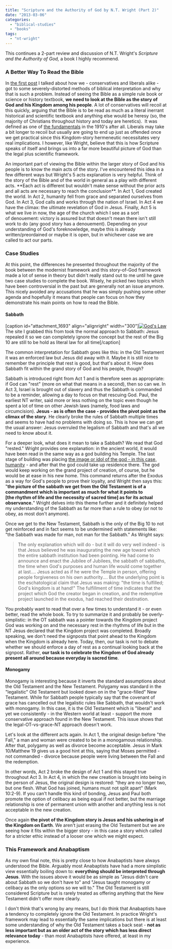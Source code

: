 ```yaml
---
title: "Scripture and the Authority of God by N.T. Wright (Part 2)"
date: "2013-03-06"
categories: 
  - "biblical-studies"
  - "books"
tags: 
  - "nt-wright"
---
```


This continues a 2-part review and discussion of N.T. Wright's _Scripture and the Authority of God,_ a book I highly recommend.

### A Better Way To Read the Bible

In [the first post](http://anabaptistredux.com/scripture-and-the-authority-of-god-by-n-t-wright-part-1/ "Scripture and the Authority of God by N.T. Wright (Part 1)") I talked about how we - conservatives and liberals alike - got to some severely-distorted methods of biblical interpretation and why that is such a problem. Instead of seeing the Bible as a simple rule book or science or history textbook, **we need to look at the Bible as the story of God and his Kingdom among his people**. A lot of conservatives will recoil at this quickly, arguing that the Bible is to be read as much as a literal inerrant historical and scientific textbook and anything else would be heresy (so, the majority of Christians throughout history and today are heretics).  It was defined as one of [the fundamentals](http://anabaptistredux.com/the-fundamentals/ "The Fundamentals") in the 1910's after all. Liberals may take a bit longer to recoil but usually are going to end up just as offended once we get practical since this Kingdom-story hermeneutic necessitates very real implications. I however, like Wright, believe that this is how Scripture speaks of itself and brings us into a far more beautiful picture of God than the legal plus scientific framework.

<!--more-->An important part of viewing the Bible within the larger story of God and his people is to know the main acts of the story. I've encountered this idea in a few different ways but Wright's 5 acts explanation is very helpful. Think of the story of the Bible and of the world in general as a play with different acts. **Each act is different but wouldn't make sense without the prior acts and all acts are necessary to reach the conclusion**. In Act 1, God created the world. In Act 2, humanity fell from grace and separated ourselves from God. In Act 3, God calls and works through the nation of Israel. In Act 4 we have the climax: the ultimate revelation of God in Jesus. Finally, Act 5 is what we live in now, the age of the church which I see as a sort of denouement: victory is assured but that doesn't mean there isn't still work to do (any good story has a denouement). Depending on your understanding of God's foreknowledge, maybe this is already written/preordained or maybe it is open, but in whichever case we are called to act our parts.

### Case Studies

At this point, the differences he presented throughout the majority of the book between the modernist framework and this story-of-God framework made a lot of sense in theory but didn't really stand out to me until he gave two case studies to complete the book. Wisely, he picked two topics which have been controversial in the past but are generally not an issue anymore. This nicely avoided any accusations that he was simply pushing some other agenda and hopefully it means that people can focus on how they demonstrate his main points on how to read the Bible.

#### Sabbath

\[caption id="attachment\_1693" align="alignright" width="300"\][![God's Law](images/Gods-Law.jpg)](http://www.anabaptistredux.com/wp-content/uploads/2013/02/Gods-Law.jpg) The site I grabbed this from took the normal approach to Sabbath: Jesus repealed it so we can completely ignore the concept but the rest of the Big 10 are still to be hold as literal law for all time\[/caption\]

The common interpretation for Sabbath goes like this: in the Old Testament it was an enforced law but Jesus did away with it. Maybe it is still nice to remember the principle that rest is good, but that's about it. How does Sabbath fit within the grand story of God and his people, though?

Sabbath is introduced right from Act 1 and is therefore seen as appropriate: if God can "rest" (more on what that means in a second), then so can we. In Act 3, Israel is brought out of slavery and thus the Sabbath is commanded to be a reminder, allowing a day to focus on that rescuing God. Paul, the earliest NT writer, said more or less nothing on the topic even though he spent a lot of time on other Jewish laws (namely, food laws and circumcision). **Jesus - as is often the case - provides the pivot point as the climax of the story**. He clearly broke the rules of Sabbath multiple times and seems to have had no problems with doing so. This is how we can get the usual answer: Jesus overruled the legalism of Sabbath and that's all we need to know about it.

For a deeper look, what does it mean to take a Sabbath? We read that God "rested." Wright provides one explanation: in the ancient world, it would have been read in the same way as a god building his Temple. The last stage of building was placing [the image or idol of the god - in this case, humanity](http://anabaptistredux.com/humanity-the-image-bearers-of-god/ "Humanity, the Image-Bearers of God") - and after that the god could take up residence there. The god would keep working on the grand project of creation, of course, but he would be at ease in his new home. This command returns after the Exodus as a way for God's people to prove their loyalty, and Wright then says this: "**the picture of the sabbath we get from the Old Testament is of a commandment which is important as much for what it points to \[the rhythm of life and the necessity of sacred time\] as for its actual observance.**" Wright delves into this theme further and it definitely helped my understanding of the Sabbath as far more than a rule to obey (or not to obey, as most don't anymore).

Once we get to the New Testament, Sabbath is the only of the Big 10 to not get reinforced and in fact seems to be undermined with statements like: "the Sabbath was made for man, not man for the Sabbath." As Wright says:

> The only explanation which will do - but it will do very well indeed - is that Jesus believed he was inaugurating the new age toward which the entire sabbath institution had been pointing. He had come to announce and enact the Jubilee of Jubilees, the sabbath of sabbaths, the time when God's purposes and human life would come together at last.... Jesus acted as if he were the Temple in person, offering people forgiveness on his own authority.... But the underlying point is the eschatological claim that Jesus was making: "the time is fulfilled; God's kingdom is at hand!" The fulfillment of time indicates that the project which God the creator began in creation, and the redemptive project launched in the exodus, had reached their destination.

You probably want to read that over a few times to understand it - or even better, read the whole book. To try to summarize it and probably be overly-simplistic: in the OT sabbath was a pointer towards the Kingdom project God was working on and the necessary rest in the rhythms of life but in the NT Jesus declared that the Kingdom project was completed. Broadly speaking, we don't need the signposts that point ahead to the Kingdom when the Kingdom is already here. Today, then, our task is not to debate whether we should enforce a day of rest as a continual looking back at the signpost. Rather, **our task is to celebrate the Kingdom of God already present all around because everyday is sacred time**.

#### Monogamy

Monogamy is interesting because it inverts the standard assumptions about the Old Testament and the New Testament. Polygamy was standard in the "legalistic" Old Testament but looked down on in the "grace-filled" New Testament. While for Sabbath people typically say that the covenant of grace has cancelled out the legalistic rules like Sabbath, that wouldn't work with monogamy. In this case, it is the Old Testament which is "liberal" and yet we consistently - in the Western world at least - support the more conservative approach found in the New Testament. This issue shows that the legal-OT-vs-grace-NT approach doesn't work.

Let's look at the different acts again. In Act 1, the original design before "the Fall," a man and woman were created to be in a monogamous relationship. After that, polygamy as well as divorce become acceptable. Jesus in Mark 10/Matthew 19 gives us a good hint at this, saying that Moses permitted - not commanded - divorce because people were living between the Fall and the redemption.

In other words, Act 2 broke the design of Act 1 and this stayed true throughout Act 3. In Act 4, in which the new creation is brought into being in the person of Jesus, the original design is restored: "they are no longer two, but one flesh. What God has joined, humans must not split apart" (Mark 10:2-9). If you can't handle this kind of bonding, Jesus and Paul both promote the option of celibacy as being equal if not better, but the marriage relationship is one of permanent union with another and anything less is not acceptable in the new creation.

Once again **the pivot of the Kingdom story is Jesus and his ushering in of the Kingdom on Earth**. We aren't just erasing the Old Testament but we are seeing how it fits within the bigger story - in this case a story which called for a stricter ethic instead of a looser one which we might expect.

### This Framework and Anabaptism

As my own final note, this is pretty close to how Anabaptists have always understood the Bible. Arguably most Anabaptists have had a more simplistic view essentially boiling down to: **everything should be interpreted through Jesus**. With the issues above it would be as simple as "Jesus didn't care about Sabbath so we don't have to" and "Jesus taught monogamy or celibacy as the only options so we will to." The Old Testament is still considered Scripture but is rarely treated as offering anything that the New Testament didn't offer more clearly.

I don't think that's wrong by any means, but I do think that Anabaptists have a tendency to completely ignore the Old Testament. In practice Wright's framework may lead to essentially the same implications but there is at least some understanding of why the Old Testament takes a back seat - **not as less important but as an older act of the story which has less direct relevance today** - than most Anabaptists have offered, at least in my experience.
